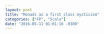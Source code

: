 ```yaml
---
layout: post
title: "Monads as a first class mysticism"
categories: ["FP", "Scala"]
date: "2016-05-11 01:01:16 -0300"
---
```


